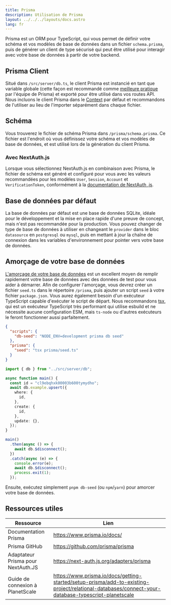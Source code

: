 ```yaml
---
title: Prisma
description: Utilisation de Prisma
layout: ../../../layouts/docs.astro
lang: fr
---
```


Prisma est un ORM pour TypeScript, qui vous permet de définir votre schéma et vos modèles de base de données dans un fichier `schema.prisma`, puis de générer un client de type sécurisé qui peut être utilisé pour interagir avec votre base de données à partir de votre backend.

## Prisma Client

Situé dans `/src/server/db.ts`, le client Prisma est instancié en tant que variable globale (cette façon est recommandé comme [meilleure pratique](https://www.prisma.io/docs/guides/database/troubleshooting-orm/help-articles/nextjs-prisma-client-dev-practices#problem) par l'équipe de Prisma) et exporté pour être utilisé dans vos routes API. Nous incluons le client Prisma dans le [Context](/fr/usage/trpc#-serverapitrpcts) par défaut et recommandons de l'utiliser au lieu de l'importer séparément dans chaque fichier.

## Schéma

Vous trouverez le fichier de schéma Prisma dans `/prisma/schema.prisma`. Ce fichier est l'endroit où vous définissez votre schéma et vos modèles de base de données, et est utilisé lors de la génération du client Prisma.

### Avec NextAuth.js

Lorsque vous sélectionnez NextAuth.js en combinaison avec Prisma, le fichier de schéma est généré et configuré pour vous avec les valeurs recommandées pour les modèles `User`, `Session`, `Account` et `VerificationToken`, conformément à la [documentation de NextAuth .js](https://next-auth.js.org/adapters/prisma).

## Base de données par défaut

La base de données par défaut est une base de données SQLite, idéale pour le développement et la mise en place rapide d'une preuve de concept, mais n'est pas recommandée pour la production. Vous pouvez changer de type de base de données à utiliser en changeant le `provider` dans le bloc `datasource` en `postgresql` ou `mysql`, puis en mettant à jour la chaîne de connexion dans les variables d'environnement pour pointer vers votre base de données.

## Amorçage de votre base de données

[L'amorçage de votre base de données](https://www.prisma.io/docs/guides/database/seed-database) est un excellent moyen de remplir rapidement votre base de données avec des données de test pour vous aider à démarrer. Afin de configurer l'amorçage, vous devrez créer un fichier `seed.ts` dans le répertoire `/prisma`, puis ajouter un script `seed` à votre fichier `package.json`. Vous aurez également besoin d'un exécuteur TypeScript capable d'exécuter le script de départ. Nous recommandons [tsx](https://github.com/esbuild-kit/tsx), qui est un exécuteur TypeScript très performant qui utilise esbuild et ne nécessite aucune configuration ESM, mais `ts-node` ou d'autres exécuteurs le feront fonctionner aussi parfaitement.

```jsonc:package.json
{
  "scripts": {
    "db-seed": "NODE_ENV=development prisma db seed"
  },
  "prisma": {
    "seed": "tsx prisma/seed.ts"
  }
}
```

```ts:prisma/seed.ts
import { db } from "../src/server/db";

async function main() {
  const id = "cl9ebqhxk00003b600tymydho";
  await db.example.upsert({
    where: {
      id,
    },
    create: {
      id,
    },
    update: {},
  });
}

main()
  .then(async () => {
    await db.$disconnect();
  })
  .catch(async (e) => {
    console.error(e);
    await db.$disconnect();
    process.exit(1);
  });
```

Ensuite, exécutez simplement `pnpm db-seed` (ou `npm`/`yarn`) pour amorcer votre base de données.

## Ressources utiles

| Ressource                          | Lien                                                                                                                                              |
| ---------------------------------- | ------------------------------------------------------------------------------------------------------------------------------------------------- |
| Documentation Prisma               | https://www.prisma.io/docs/                                                                                                                       |
| Prisma GitHub                      | https://github.com/prisma/prisma                                                                                                                  |
| Adaptateur Prisma pour NextAuth.JS | https://next-auth.js.org/adapters/prisma                                                                                                          |
| Guide de connexion à PlanetScale   | https://www.prisma.io/docs/getting-started/setup-prisma/add-to-existing-project/relational-databases/connect-your-database-typescript-planetscale |

